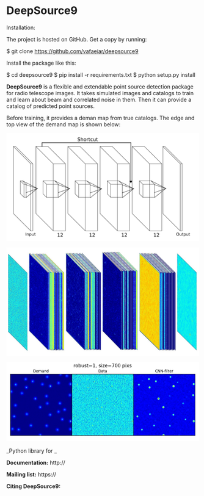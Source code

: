 DeepSource9
=======

Installation:

The project is hosted on GitHub. Get a copy by running:

$ git clone https://github.com/vafaeiar/deepsource9

Install the package like this:

$ cd deepsource9 $ pip install -r requirements.txt $ python setup.py install

**DeepSource9** is a flexible and extendable point source detection package for radio telescope images. It takes simulated images and catalogs to train and learn about beam and correlated noise in them. Then it can provide a catalog of predicted point sources.

Before training, it provides a deman map from true catalogs. The edge and top view of the demand map is shown below:

<p align="center">
  <img src="./images/Network_1.jpg" width="700"/>
</p>

<p align="center">
  <img src="./images/Network_2.jpg" width="600"/>
</p>

<p align="center">
  <img src="./images/sample.jpg" width="700"/>
</p>


_Python library for _


**Documentation:** http://

**Mailing list:** https://

**Citing DeepSource9:** 
